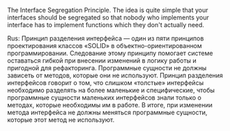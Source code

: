 ﻿The Interface Segregation Principle. The idea is quite simple that your interfaces should be segregated so that nobody who implements your interface has to implement functions which they don't actually need.

Rus: Принцип разделения интерфейса — один из пяти принципов проектирования классов «SOLID» в объектно-ориентированном программировании. Следование этому принципу помогает системе оставаться гибкой при внесении изменений в логику работы и пригодной для рефакторинга.
Программные сущности не должны зависеть от методов, которые они не используют.
Принцип разделения интерфейсов говорит о том, что слишком «толстые» интерфейсы необходимо разделять на более маленькие и специфические, чтобы программные сущности маленьких интерфейсов знали только о методах, которые необходимы им в работе. В итоге, при изменении метода интерфейса не должны меняться программные сущности, которые этот метод не используют.